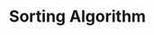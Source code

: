 ---
title: Sorting Algorithm
commentable: true
Edit: 2024-9-13
mathjax: true
mermaid: true
tags: C++ 
categories: Computer-Science
description: NLP, which is short for Natural Language Processing, is an important branch of artificial intelligence.
---